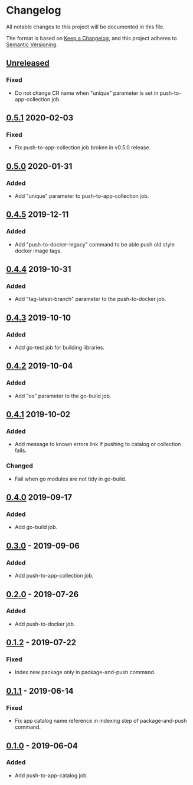 # Changelog

All notable changes to this project will be documented in this file.

The format is based on [Keep a Changelog](https://keepachangelog.com/en/1.0.0/),
and this project adheres to [Semantic Versioning](https://semver.org/spec/v2.0.0.html).

## [Unreleased]

### Fixed

- Do not change CR name when "unique" parameter is set in push-to-app-collection job.

## [0.5.1] 2020-02-03

### Fixed

- Fix push-to-app-collection job broken in v0.5.0 release.

## [0.5.0] 2020-01-31

### Added

- Add "unique" parameter to push-to-app-collection job.

## [0.4.5] 2019-12-11

### Added

- Add "push-to-docker-legacy" command to be able push old style docker image tags.

## [0.4.4] 2019-10-31

### Added

- Add "tag-latest-branch" parameter to the push-to-docker job.

## [0.4.3] 2019-10-10

### Added

- Add go-test job for building libraries.

## [0.4.2] 2019-10-04

### Added

- Add "os" parameter to the go-build job.

## [0.4.1] 2019-10-02

### Added

- Add message to known errors link if pushing to catalog or collection fails.

### Changed

- Fail when go modules are not tidy in go-build.

## [0.4.0] 2019-09-17

### Added

- Add go-build job.

## [0.3.0] - 2019-09-06

### Added

- Add push-to-app-collection job.

## [0.2.0] - 2019-07-26

### Added

- Add push-to-docker job.

## [0.1.2] - 2019-07-22

### Fixed

- Index new package only in package-and-push command.

## [0.1.1] - 2019-06-14

### Fixed

- Fix app catalog name reference in indexing step of package-and-push command.

## [0.1.0] - 2019-06-04

### Added

- Add push-to-app-catalog job.

[Unreleased]: https://github.com/giantswarm/architect-orb/compare/v0.5.1...HEAD
[0.5.1]: https://github.com/giantswarm/architect-orb/compare/v0.5.0...v0.5.1
[0.5.0]: https://github.com/giantswarm/architect-orb/compare/v0.4.5...v0.5.0
[0.4.5]: https://github.com/giantswarm/architect-orb/compare/v0.4.4...v0.4.5
[0.4.4]: https://github.com/giantswarm/architect-orb/compare/v0.4.3...v0.4.4
[0.4.3]: https://github.com/giantswarm/architect-orb/compare/v0.4.2...v0.4.3
[0.4.2]: https://github.com/giantswarm/architect-orb/compare/v0.4.1...v0.4.2
[0.4.1]: https://github.com/giantswarm/architect-orb/compare/v0.4.0...v0.4.1
[0.4.0]: https://github.com/giantswarm/architect-orb/compare/v0.3.0...v0.4.0
[0.3.0]: https://github.com/giantswarm/architect-orb/compare/v0.2.0...v0.3.0
[0.2.0]: https://github.com/giantswarm/architect-orb/compare/v0.1.2...v0.2.0
[0.1.2]: https://github.com/giantswarm/architect-orb/compare/v0.1.1...v0.1.2
[0.1.1]: https://github.com/giantswarm/architect-orb/compare/v0.1.0...v0.1.1
[0.1.0]: https://github.com/giantswarm/architect-orb/releases/tag/v0.1.0
